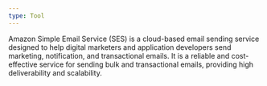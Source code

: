 ```yaml
---
type: Tool
---
```


Amazon Simple Email Service (SES) is a cloud-based email sending service designed to help digital marketers and application developers send marketing, notification, and transactional emails. It is a reliable and cost-effective service for sending bulk and transactional emails, providing high deliverability and scalability.